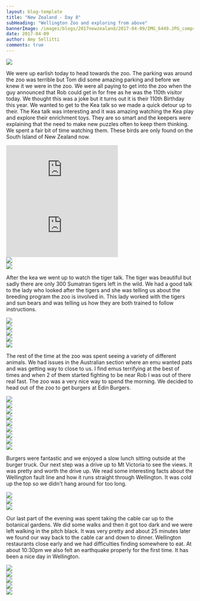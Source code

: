 ```yaml
---
layout: blog-template
title: "New Zealand - Day 8"
subHeading: "Wellington Zoo and exploring from above"
bannerImage: /images/blogs/2017newzealand/2017-04-09/IMG_6449.JPG_compressed.JPEG
date: 2017-04-09
author: Amy Sellitti
comments: true
---
```


<div class="center-image"><img src="/images/blogs/2017newzealand/2017-04-09/DSC_0862.JPG_compressed.JPEG" /></div>

We were up earlish today to head towards the zoo. The parking was around the zoo was terrible but Tom did some amazing parking and before we knew it we were in the zoo. We were all paying to get into the zoo when the guy announced that Rob could get in for free as he was the 110th visitor today. We thought this was a joke but it turns out it is their 110th Birthday this year. We wanted to get to the Kea talk so we made a quick detour up to their. The Kea talk was interesting and it was amazing watching the Kea play and explore their enrichment toys. They are so smart and the keepers were explaining that the need to make new puzzles often to keep them thinking. We spent a fair bit of time watching them. These birds are only found on the South Island of New Zealand now.

<div class="center-video"><iframe src="https://www.youtube.com/embed/67DsF-g4qV0" frameborder="0" allowfullscreen></iframe></div>
<div class="center-video"><iframe src="https://www.youtube.com/embed/dVZ6DiTd-pQ" frameborder="0" allowfullscreen></iframe></div>

<div class="center-image"><img src="/images/blogs/2017newzealand/2017-04-09/IMG_6449.JPG_compressed.JPEG" /></div>
<div class="center-image"><img src="/images/blogs/2017newzealand/2017-04-09/IMG_6415.JPG_compressed.JPEG" /></div>

After the kea we went up to watch the tiger talk. The tiger was beautiful but sadly there are only 300 Sumatran tigers left in the wild. We had a good talk to the lady who looked after the tigers and she was telling us about the breeding program the zoo is involved in. This lady worked with the tigers and sun bears and was telling us how they are both trained to follow instructions.

<div class="center-image"><img src="/images/blogs/2017newzealand/2017-04-09/DSC08197.JPG_compressed.JPEG" /></div>
<div class="center-image"><img src="/images/blogs/2017newzealand/2017-04-09/IMG_6496.JPG_compressed.JPEG" /></div>
<div class="center-image"><img src="/images/blogs/2017newzealand/2017-04-09/IMG_6512.JPG_compressed.JPEG" /></div>
<div class="center-image"><img src="/images/blogs/2017newzealand/2017-04-09/IMG_6516.JPG_compressed.JPEG" /></div>
<div class="center-image"><img src="/images/blogs/2017newzealand/2017-04-09/DSC_8160.JPG_compressed.JPEG" /></div>

The rest of the time at the zoo was spent seeing a variety of different animals. We had issues in the Australian section where an emu wanted pats and was getting way to close to us. I find emus terrifying at the best of times and when 2 of them started fighting to be near Rob I was out of there real fast. The zoo was a very nice way to spend the morning. We decided to head out of the zoo to get burgers at Edin Burgers.

<div class="center-image"><img src="/images/blogs/2017newzealand/2017-04-09/DSC_8244.JPG_compressed.JPEG" /></div>
<div class="center-image"><img src="/images/blogs/2017newzealand/2017-04-09/20170409_115424.jpg_compressed.JPEG" /></div>
<div class="center-image"><img src="/images/blogs/2017newzealand/2017-04-09/20170409_134305.jpg_compressed.JPEG" /></div>
<div class="center-image"><img src="/images/blogs/2017newzealand/2017-04-09/IMG_6566.JPG_compressed.JPEG" /></div>
<div class="center-image"><img src="/images/blogs/2017newzealand/2017-04-09/IMG_6571.JPG_compressed.JPEG" /></div>
<div class="center-image"><img src="/images/blogs/2017newzealand/2017-04-09/IMG_6576.JPG_compressed.JPEG" /></div>
<div class="center-image"><img src="/images/blogs/2017newzealand/2017-04-09/IMG_6580.JPG_compressed.JPEG" /></div>
<div class="center-image"><img src="/images/blogs/2017newzealand/2017-04-09/IMG_6588.JPG_compressed.JPEG" /></div>
<div class="center-image"><img src="/images/blogs/2017newzealand/2017-04-09/P4091393.JPG_compressed.JPEG" /></div>

Burgers were fantastic and we enjoyed a slow lunch sitting outside at the burger truck. Our next step was a drive up to Mt Victoria to see the views. It was pretty and worth the drive up. We read some interesting facts about the Wellington fault line and how it runs straight through Wellington. It was cold up the top so we didn't hang around for too long.

<div class="center-image"><img src="/images/blogs/2017newzealand/2017-04-09/P4091410.JPG_compressed.JPEG" /></div>
<div class="center-image"><img src="/images/blogs/2017newzealand/2017-04-09/IMG_6605.JPG_compressed.JPEG" /></div>
<div class="center-image"><img src="/images/blogs/2017newzealand/2017-04-09/IMG_6610.JPG_compressed.JPEG" /></div>

Our last part of the evening was spent taking the cable car up to the botanical gardens. We did some walks and then it got too dark and we were left walking in the pitch black. It was very pretty and about 25 minutes later we found our way back to the cable car and down to dinner. Wellington restaurants close early and we had difficulties finding somewhere to eat. At about 10:30pm we also felt an earthquake properly for the first time. It has been a nice day in Wellington.

<div class="center-image"><img src="/images/blogs/2017newzealand/2017-04-09/20170409_175049.jpg_compressed.JPEG" /></div>
<div class="center-image"><img src="/images/blogs/2017newzealand/2017-04-09/IMG_6615.JPG_compressed.JPEG" /></div>
<div class="center-image"><img src="/images/blogs/2017newzealand/2017-04-09/IMG_6627.JPG_compressed.JPEG" /></div>
<div class="center-image"><img src="/images/blogs/2017newzealand/2017-04-09/IMG_6666.JPG_compressed.JPEG" /></div>
<div class="center-image"><img src="/images/blogs/2017newzealand/2017-04-09/IMG_6677.JPG_compressed.JPEG" /></div>
